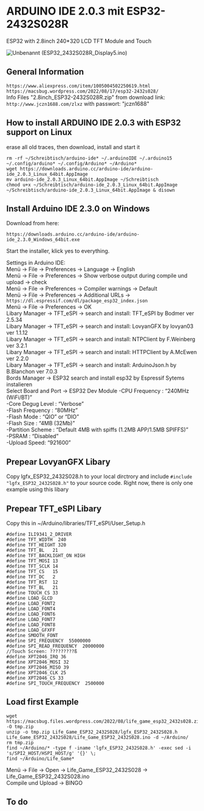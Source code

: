 # ARDUINO IDE 2.0.3 mit ESP32-2432S028R
ESP32 with 2.8inch 240*320 LCD TFT Module and Touch 

![Unbenannt](https://github.com/OttoMeister/ARDUINO_ESP32-2432S028R/assets/12480979/11216454-3f5b-4595-b2d6-9a5257635b39)
(ESP32_2432S028R_Display5.ino)
## General Information
`https://www.aliexpress.com/item/1005004502250619.html `<br>
`https://macsbug.wordpress.com/2022/08/17/esp32-2432s028/` <br>
Info Files "2.8inch_ESP32-2432S028R.zip" from download link: `http://www.jczn1688.com/zlxz`
with passwort: "jczn1688" <br>

## How to install ARDUINO IDE 2.0.3 with ESP32 support on Linux
erase all old traces, then download, install and start it
```
rm -rf ~/Schreibtisch/arduino-ide* ~/.arduinoIDE ~/.arduino15 ~/.config/arduino* ~/.config/Arduino* ~/Arduino*
wget https://downloads.arduino.cc/arduino-ide/arduino-ide_2.0.3_Linux_64bit.AppImage
mv arduino-ide_2.0.3_Linux_64bit.AppImage ~/Schreibtisch
chmod u+x ~/Schreibtisch/arduino-ide_2.0.3_Linux_64bit.AppImage
~/Schreibtisch/arduino-ide_2.0.3_Linux_64bit.AppImage & disown
```

## Install Arduino IDE 2.3.0 on Windows 
Download from here:
```
https://downloads.arduino.cc/arduino-ide/arduino-ide_2.3.0_Windows_64bit.exe
```
Start the installer, klick yes to everything.

Settings in Arduino IDE:<br>
Menü -> File -> Preferences -> Language -> English <br>
Menü -> File -> Preferences -> Show verbose output during compile und upload -> check <br>
Menü -> File -> Preferences -> Compiler warnings -> Default <br>
Menü -> File -> Preferences -> Additional URLs -> `https://dl.espressif.com/dl/package_esp32_index.json` <br>
Menü -> File -> Preferences -> OK <br>
Libary Manager -> TFT_eSPI -> search and install: TFT_eSPI by Bodmer ver 2.5.34 <br>
Libary Manager -> TFT_eSPI -> search and install: LovyanGFX by lovyan03 ver 1.1.12 <br>
Libary Manager -> TFT_eSPI -> search and install: NTPClient by F.Weinberg ver 3.2.1 <br>
Libary Manager -> TFT_eSPI -> search and install: HTTPClient by A.McEwen ver 2.2.0 <br>
Libary Manager -> TFT_eSPI -> search and install: ArduinoJson.h by B.Blanchon ver 7.0.3 <br>
Bords Manager -> ESP32 search and install esp32 by Espressif Sytems instalieren <br>
Select Board and Port -> ESP32 Dev Module
-CPU Frequency : “240MHz (WiFi/BT)” <br>
-Core Degug Level : “Verbose” <br>
-Flash Frequency : “80MHz” <br>
-Flash Mode : “QIO” or “DIO” <br>
-Flash Size : “4MB (32Mb)” <br>
-Partition Scheme : “Default 4MB with spiffs (1.2MB APP/1.5MB SPIFFS)” <br>
-PSRAM : “Disabled” <br>
-Upload Speed: “921600”  <br>

## Prepear LovyanGFX Libary
Copy lgfx_ESP32_2432S028.h to your local dirctrory and include `#include "lgfx_ESP32_2432S028.h"`
to your source code. Right now, there is only one example using this libary

## Prepear TFT_eSPI Libary
Copy this in ~/Arduino/libraries/TFT_eSPI/User_Setup.h <br>
```
#define ILI9341_2_DRIVER    
#define TFT_WIDTH  240
#define TFT_HEIGHT 320
#define TFT_BL   21           
#define TFT_BACKLIGHT_ON HIGH  
#define TFT_MOSI 13 
#define TFT_SCLK 14
#define TFT_CS   15  
#define TFT_DC   2  
#define TFT_RST  12  
#define TFT_BL   21 
#define TOUCH_CS 33  
#define LOAD_GLCD   
#define LOAD_FONT2  
#define LOAD_FONT4  
#define LOAD_FONT6  
#define LOAD_FONT7  
#define LOAD_FONT8  
#define LOAD_GFXFF  
#define SMOOTH_FONT
#define SPI_FREQUENCY  55000000 
#define SPI_READ_FREQUENCY  20000000
//Touch Screen: ?????????ß
#define XPT2046_IRQ 36
#define XPT2046_MOSI 32
#define XPT2046_MISO 39
#define XPT2046_CLK 25
#define XPT2046_CS 33
#define SPI_TOUCH_FREQUENCY  2500000
```
## Load first Example
```
wget https://macsbug.files.wordpress.com/2022/08/life_game_esp32_2432s028.zip_-1.pdf -O tmp.zip 
unzip -o tmp.zip Life_Game_ESP32_2432S028/lgfx_ESP32_2432S028.h Life_Game_ESP32_2432S028/Life_Game_ESP32_2432S028.ino -d ~/Arduino/ 
rm tmp.zip
find ~/Arduino/* -type f -iname 'lgfx_ESP32_2432S028.h' -exec sed -i 's/SPI2_HOST/HSPI_HOST/g' '{}' \;
find ~/Arduino/Life_Game*
```  
Menü -> File -> Open -> Life_Game_ESP32_2432S028 -> Life_Game_ESP32_2432S028.ino <br>
Compile und Upload -> BINGO <br>

## To do

